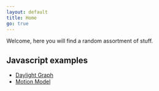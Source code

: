 ```yaml
---
layout: default
title: Home
go: true
---
```

Welcome, here you will find a random assortment of stuff.

## Javascript examples
* [Daylight Graph](/daylight)
* [Motion Model](/motion-model)